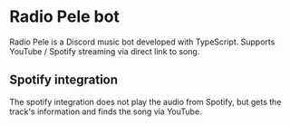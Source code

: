 # Radio Pele bot

Radio Pele is a Discord music bot developed with TypeScript.
Supports YouTube / Spotify streaming via direct link to song.

## Spotify integration

The spotify integration does not play the audio from Spotify, but gets the track's information and finds the song via YouTube.
